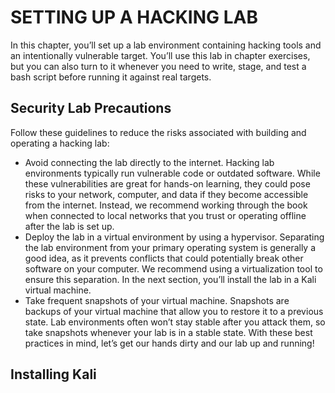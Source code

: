 # SETTING UP A HACKING LAB

In this chapter, you’ll set up a lab environment containing hacking tools and an intentionally vulnerable target. You’ll use this lab in chapter exercises, but you can also turn to it whenever you need to write, stage, and test a bash script before running it against real targets.

## Security Lab Precautions

Follow these guidelines to reduce the risks associated with building and operating a hacking lab:

* Avoid connecting the lab directly to the internet. Hacking lab environments typically run vulnerable code or outdated software. While these vulnerabilities are great for hands-on learning, they could pose risks to your network, computer, and data if they become accessible from the internet. Instead, we recommend working through the book when connected to local networks that you trust or operating offline after the lab is set up.
* Deploy the lab in a virtual environment by using a hypervisor. Separating the lab environment from your primary operating system is generally a good idea, as it prevents conflicts that could potentially break other software on your computer. We recommend using a virtualization tool to ensure this separation. In the next section, you’ll install the lab in a Kali virtual machine.
* Take frequent snapshots of your virtual machine. Snapshots are backups of your virtual machine that allow you to restore it to a previous state. Lab environments often won’t stay stable after you attack them, so take snapshots whenever your lab is in a stable state. With these best practices in mind, let’s get our hands dirty and our lab up and running!

## Installing Kali
